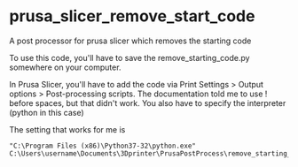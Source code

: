 # prusa_slicer_remove_start_code
A post processor for prusa slicer which removes the starting code

To use this code, you'll have to save the remove_starting_code.py somewhere on your computer.

In Prusa Slicer, you'll have to add the code via Print Settings > Output options > Post-processing scripts. The documentation told me to use ! before spaces, but that didn't work. You also have to specify the interpreter (python in this case)

The setting that works for me is
````
"C:\Program Files (x86)\Python37-32\python.exe" C:\Users\username\Documents\3Dprinter\PrusaPostProcess\remove_starting_gcode.py
````
